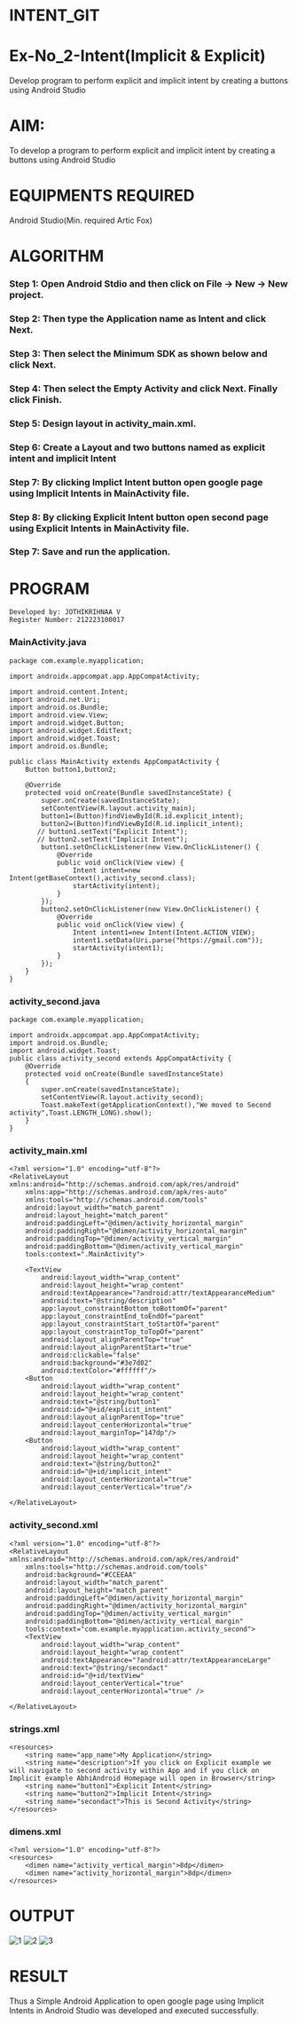# INTENT_GIT
# Ex-No_2-Intent(Implicit & Explicit)
Develop program to perform explicit and implicit intent by creating a buttons using Android Studio

# AIM:
To develop a program to perform explicit and implicit intent by creating a buttons using Android Studio

# EQUIPMENTS REQUIRED
Android Studio(Min. required Artic Fox)

# ALGORITHM
### Step 1: Open Android Stdio and then click on File -> New -> New project.

### Step 2: Then type the Application name as Intent and click Next.

### Step 3: Then select the Minimum SDK as shown below and click Next.

### Step 4: Then select the Empty Activity and click Next. Finally click Finish.

### Step 5: Design layout in activity_main.xml.

### Step 6: Create a Layout and two buttons named as explicit intent and implicit Intent

### Step 7: By clicking Implict Intent button open google page using Implicit Intents in MainActivity file.

### Step 8: By clicking Explicit Intent button open second page using Explicit Intents in MainActivity file.

### Step 7: Save and run the application.

# PROGRAM
~~~
Developed by: JOTHIKRIHNAA V
Register Number: 212223100017
~~~
### MainActivity.java
~~~
package com.example.myapplication;

import androidx.appcompat.app.AppCompatActivity;

import android.content.Intent;
import android.net.Uri;
import android.os.Bundle;
import android.view.View;
import android.widget.Button;
import android.widget.EditText;
import android.widget.Toast;
import android.os.Bundle;

public class MainActivity extends AppCompatActivity {
    Button button1,button2;

    @Override
    protected void onCreate(Bundle savedInstanceState) {
        super.onCreate(savedInstanceState);
        setContentView(R.layout.activity_main);
        button1=(Button)findViewById(R.id.explicit_intent);
        button2=(Button)findViewById(R.id.implicit_intent);
       // button1.setText("Explicit Intent");
       // button2.setText("Implicit Intent");
        button1.setOnClickListener(new View.OnClickListener() {
            @Override
            public void onClick(View view) {
                Intent intent=new Intent(getBaseContext(),activity_second.class);
                startActivity(intent);
            }
        });
        button2.setOnClickListener(new View.OnClickListener() {
            @Override
            public void onClick(View view) {
                Intent intent1=new Intent(Intent.ACTION_VIEW);
                intent1.setData(Uri.parse("https://gmail.com"));
                startActivity(intent1);
            }
        });
    }
}
~~~
### activity_second.java
~~~
package com.example.myapplication;

import androidx.appcompat.app.AppCompatActivity;
import android.os.Bundle;
import android.widget.Toast;
public class activity_second extends AppCompatActivity {
    @Override
    protected void onCreate(Bundle savedInstanceState)
    {
        super.onCreate(savedInstanceState);
        setContentView(R.layout.activity_second);
        Toast.makeText(getApplicationContext(),"We moved to Second activity",Toast.LENGTH_LONG).show();
    }
}
~~~
### activity_main.xml
~~~
<?xml version="1.0" encoding="utf-8"?>
<RelativeLayout xmlns:android="http://schemas.android.com/apk/res/android"
    xmlns:app="http://schemas.android.com/apk/res-auto"
    xmlns:tools="http://schemas.android.com/tools"
    android:layout_width="match_parent"
    android:layout_height="match_parent"
    android:paddingLeft="@dimen/activity_horizontal_margin"
    android:paddingRight="@dimen/activity_horizontal_margin"
    android:paddingTop="@dimen/activity_vertical_margin"
    android:paddingBottom="@dimen/activity_vertical_margin"
    tools:context=".MainActivity">

    <TextView
        android:layout_width="wrap_content"
        android:layout_height="wrap_content"
        android:textAppearance="?android:attr/textAppearanceMedium"
        android:text="@string/description"
        app:layout_constraintBottom_toBottomOf="parent"
        app:layout_constraintEnd_toEndOf="parent"
        app:layout_constraintStart_toStartOf="parent"
        app:layout_constraintTop_toTopOf="parent"
        android:layout_alignParentTop="true"
        android:layout_alignParentStart="true"
        android:clickable="false"
        android:background="#3e7d02"
        android:textColor="#ffffff"/>
    <Button
        android:layout_width="wrap_content"
        android:layout_height="wrap_content"
        android:text="@string/button1"
        android:id="@+id/explicit_intent"
        android:layout_alignParentTop="true"
        android:layout_centerHorizontal="true"
        android:layout_marginTop="147dp"/>
    <Button
        android:layout_width="wrap_content"
        android:layout_height="wrap_content"
        android:text="@string/button2"
        android:id="@+id/implicit_intent"
        android:layout_centerHorizontal="true"
        android:layout_centerVertical="true"/>

</RelativeLayout>
~~~
### activity_second.xml
~~~
<?xml version="1.0" encoding="utf-8"?>
<RelativeLayout xmlns:android="http://schemas.android.com/apk/res/android"
    xmlns:tools="http://schemas.android.com/tools"
    android:background="#CCEEAA"
    android:layout_width="match_parent"
    android:layout_height="match_parent"
    android:paddingLeft="@dimen/activity_horizontal_margin"
    android:paddingRight="@dimen/activity_horizontal_margin"
    android:paddingTop="@dimen/activity_vertical_margin"
    android:paddingBottom="@dimen/activity_vertical_margin"
    tools:context="com.example.myapplication.activity_second">
    <TextView
        android:layout_width="wrap_content"
        android:layout_height="wrap_content"
        android:textAppearance="?android:attr/textAppearanceLarge"
        android:text="@string/secondact"
        android:id="@+id/textView"
        android:layout_centerVertical="true"
        android:layout_centerHorizontal="true" />

</RelativeLayout>
~~~
### strings.xml
~~~
<resources>
    <string name="app_name">My Application</string>
    <string name="description">If you click on Explicit example we will navigate to second activity within App and if you click on Implicit example AbhiAndroid Homepage will open in Browser</string>
    <string name="button1">Explicit Intent</string>
    <string name="button2">Implicit Intent</string>
    <string name="secondact">This is Second Activity</string>
</resources>
~~~
### dimens.xml
~~~
<?xml version="1.0" encoding="utf-8"?>
<resources>
    <dimen name="activity_vertical_margin">8dp</dimen>
    <dimen name="activity_horizontal_margin">8dp</dimen>
</resources>
~~~
# OUTPUT
![1](<Screenshot 2024-03-14 035734.png>)
![2](<Screenshot 2024-03-14 035749.png>)
![3](<Screenshot 2024-03-14 035801.png>)
# RESULT
Thus a Simple Android Application to open google page using Implicit Intents in Android Studio was developed and executed successfully.